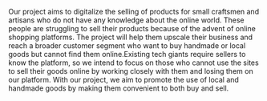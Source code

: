 Our project aims to digitalize the selling of products for small craftsmen and artisans who do not have any knowledge about the online world. 
These people are struggling to sell their products because of the advent of online shopping platforms. The project will help them upscale their business 
and reach a broader customer segment who want to buy handmade or local goods but cannot find them online.Existing tech giants require sellers to know the 
platform, so we intend to focus on those who cannot use the sites to sell their goods online by working closely with them and losing them on our platform. 
With our project, we aim to promote the use of local and handmade goods by making them convenient to both buy and sell. 
